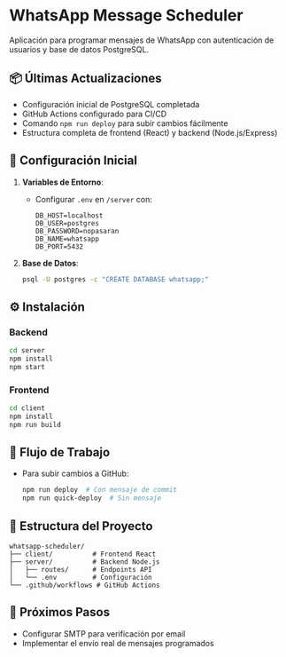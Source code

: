 # WhatsApp Message Scheduler

Aplicación para programar mensajes de WhatsApp con autenticación de usuarios y base de datos PostgreSQL.

## 📦 Últimas Actualizaciones
- Configuración inicial de PostgreSQL completada
- GitHub Actions configurado para CI/CD
- Comando `npm run deploy` para subir cambios fácilmente
- Estructura completa de frontend (React) y backend (Node.js/Express)

## 🚀 Configuración Inicial

1. **Variables de Entorno**:
   - Configurar `.env` en `/server` con:
     ```
     DB_HOST=localhost
     DB_USER=postgres
     DB_PASSWORD=nopasaran
     DB_NAME=whatsapp
     DB_PORT=5432
     ```

2. **Base de Datos**:
   ```bash
   psql -U postgres -c "CREATE DATABASE whatsapp;"
   ```

## ⚙️ Instalación

### Backend
```bash
cd server
npm install
npm start
```

### Frontend
```bash
cd client
npm install
npm run build
```

## 🔄 Flujo de Trabajo

- Para subir cambios a GitHub:
  ```bash
  npm run deploy  # Con mensaje de commit
  npm run quick-deploy  # Sin mensaje
  ```

## 📝 Estructura del Proyecto

```
whatsapp-scheduler/
├── client/          # Frontend React
├── server/          # Backend Node.js
│   ├── routes/      # Endpoints API
│   └── .env         # Configuración
└── .github/workflows # GitHub Actions
```

## 📧 Próximos Pasos
- Configurar SMTP para verificación por email
- Implementar el envío real de mensajes programados
